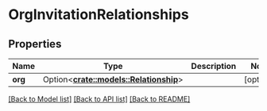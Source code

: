 # OrgInvitationRelationships

## Properties

Name | Type | Description | Notes
------------ | ------------- | ------------- | -------------
**org** | Option<[**crate::models::Relationship**](Relationship.md)> |  | [optional]

[[Back to Model list]](../README.md#documentation-for-models) [[Back to API list]](../README.md#documentation-for-api-endpoints) [[Back to README]](../README.md)


